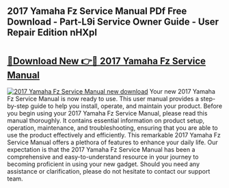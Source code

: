 ## 2017 Yamaha Fz Service Manual PDf Free Download - Part-L9i Service Owner Guide - User Repair Edition nHXpl

# <h2><a href="http://bc7076.oget.top/?id=2017+Yamaha+Fz+Service+Manual">🔗Download New 👉🔴 2017 Yamaha Fz Service Manual</a></h2>

[![2017 Yamaha Fz Service Manual new download](https://i.imgur.com/5g1atiW.png)](http://bc7076.oget.top/?id=2017+Yamaha+Fz+Service+Manual)
Your new 2017 Yamaha Fz Service Manual is now ready to use. This user manual provides a step-by-step guide to help you install, operate, and maintain your product. Before you begin using your 2017 Yamaha Fz Service Manual, please read this manual thoroughly. It contains essential information on product setup, operation, maintenance, and troubleshooting, ensuring that you are able to use the product effectively and efficiently. This remarkable 2017 Yamaha Fz Service Manual offers a plethora of features to enhance your daily life. Our expectation is that the 2017 Yamaha Fz Service Manual has been a comprehensive and easy-to-understand resource in your journey to becoming proficient in using your new gadget. Should you need any assistance or clarification, please do not hesitate to contact our support team.

